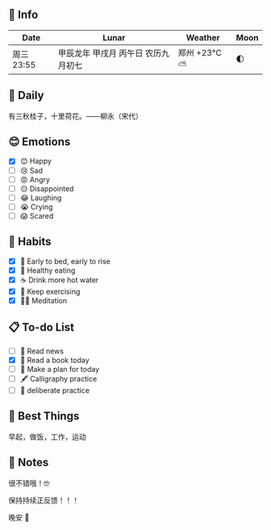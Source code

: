 ## 📅 Info

| Date                           | Lunar                     | Weather                                                       | Moon                                            |
| ------------------------------ | ------------------------- | ------------------------------------------------------------- | ----------------------------------------------- |
| 周三 23:55 | 甲辰龙年 甲戌月 丙午日 农历九月初七 | 郑州 +23°C ⛅️  | 🌓 |

## 📖 Daily

有三秋桂子，十里荷花。——柳永（宋代）

## 😊 Emotions

- [x] 😊 Happy
- [ ] 😢 Sad
- [ ] 😡 Angry
- [ ] 😔 Disappointed
- [ ] 😂 Laughing
- [ ] 😭 Crying
- [ ] 😱 Scared

## 🍎 Habits

- [x] 🌅 Early to bed, early to rise
- [x] 🥕 Healthy eating
- [x] ☕️ Drink more hot water
- [x] 💪 Keep exercising
- [x] 🧘‍♂️ Meditation

## 📋 To-do List

- [ ] 📰 Read news
- [x] 📖 Read a book today
- [ ] 📝 Make a plan for today
- [ ] 🖋️ Calligraphy practice
- [ ] 🎯 deliberate practice

## 🌟 Best Things

早起，做饭，工作，运动

## 📝 Notes

很不错哦！🤓

保持持续正反馈！！！

晚安 🌙